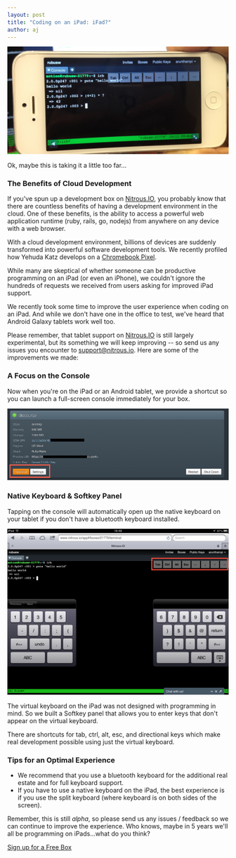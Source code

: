 ```yaml
---
layout: post
title: "Coding on an iPad: iFad?"
author: aj
---
```


![coding on an iphone](/images/iphone-coding.jpg) 
<p class="small text-muted">Ok, maybe this is taking it a little too far...</p>

### The Benefits of Cloud Development

If you've spun up a development box on [Nitrous.IO](https://www.nitrous.io/), you probably know that there are countless benefits of having a development environment in the cloud.  One of these benefits, is the ability to access a powerful web application runtime (ruby, rails, go, nodejs) from anywhere on any device with a web browser. 

With a cloud development environment, billions of devices are suddenly transformed into powerful software development tools.  We recently profiled how Yehuda Katz develops on a [Chromebook Pixel](http://blog.nitrous.io/2013/08/05/nitrous-stories-i-yehuda-katz-tilde-nitrousio.html). 

While many are skeptical of whether someone can be productive programming on an iPad (or even an iPhone), we couldn't ignore the hundreds of requests we received from users asking for improved iPad support.

We recently took some time to improve the user experience when coding on an iPad.  And while we don't have one in the office to test, we've heard that Android Galaxy tablets work well too.

<!--break-->

Please remember, that tablet support on [Nitrous.IO](https://www.nitrous.io) is still largely experimental, but its something we will keep improving -- so send us any issues you encounter to [support@nitrous.io](support@nitrous.io). Here are some of the improvements we made: 

### A Focus on the Console

Now when you're on the iPad or an Android tablet, we provide a shortcut so you can launch a full-screen console immediately for your box.  

![ipad terminal](/images/ipad-terminal.png)

### Native Keyboard & Softkey Panel

Tapping on the console will automatically open up the native keyboard on your tablet if you don't have a bluetooth keyboard installed.

![softkeys](/images/ipad-softkeys-2.png)

The virtual keyboard on the iPad was not designed with programming in mind.  So we built a Softkey panel that allows you to enter keys that don't appear on the virtual keyboard.

There are shortcuts for tab, ctrl, alt, esc, and directional keys which make real development possible using just the virtual keyboard.

### Tips for an Optimal Experience

* We recommend that you use a bluetooth keyboard for the additional real estate and for full keyboard support.
* If you have to use a native keyboard on the iPad, the best experience is if you use the split keyboard (where keyboard is on both sides of the screen).

Remember, this is still *alpha*, so please send us any issues / feedback so we can continue to improve the experience.  Who knows, maybe in 5 years we'll all be programming on iPads…what do you think?

<a href="https://www.nitrous.io" class="btn btn-success">Sign up for a Free Box</a>

